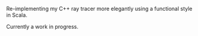 Re-implementing my C++ ray tracer more elegantly using a functional style in Scala.

Currently a work in progress.
